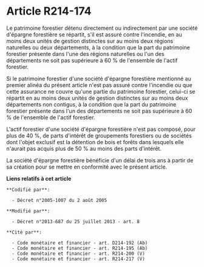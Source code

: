 # Article R214-174

Le patrimoine forestier détenu directement ou indirectement par une société d'épargne forestière se répartit, s'il est assuré
contre l'incendie, en au moins deux unités de gestion distinctes sur au moins deux régions naturelles ou deux départements, à
la condition que la part du patrimoine forestier présente dans l'une des régions naturelles ou l'un des départements ne soit
pas supérieure à 60 % de l'ensemble de l'actif forestier. 

Si le patrimoine forestier d'une société d'épargne forestière mentionné au premier alinéa du présent article n'est pas assuré
contre l'incendie ou que cette assurance ne couvre qu'une partie du patrimoine forestier, celui-ci se répartit en au moins
deux unités de gestion distinctes sur au moins deux départements non contigus, à la condition que la part du patrimoine
forestier présente dans l'un des départements ne soit pas supérieure à 60 % de l'ensemble de l'actif forestier. 

L'actif forestier d'une société d'épargne forestière n'est pas composé, pour plus de 40 %, de parts d'intérêt de groupements
forestiers ou de sociétés dont l'objet exclusif est la détention de bois et forêts dans lesquels elle n'aurait pas acquis
plus de 50 % au moins des parts d'intérêt. 

La société d'épargne forestière bénéficie d'un délai de trois ans à partir de sa création pour se mettre en conformité avec
le présent article.

**Liens relatifs à cet article**

	**Codifié par**:

	  - Décret n°2005-1007 du 2 août 2005

	**Modifié par**:

	  - Décret n°2013-687 du 25 juillet 2013 - art. 8

	**Cité par**:

	  - Code monétaire et financier - art. D214-192 (Ab)
	  - Code monétaire et financier - art. R214-195 (Ab)
	  - Code monétaire et financier - art. R214-200 (V)
	  - Code monétaire et financier - art. R214-217 (V)
